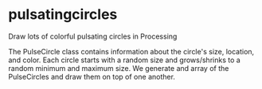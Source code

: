 # pulsatingcircles
Draw lots of colorful pulsating circles in Processing

The PulseCircle class contains information about the circle's size, location, and color.
Each circle starts with a random size and grows/shrinks to a random minimum and maximum size.
We generate and array of the PulseCircles and draw them on top of one another.
